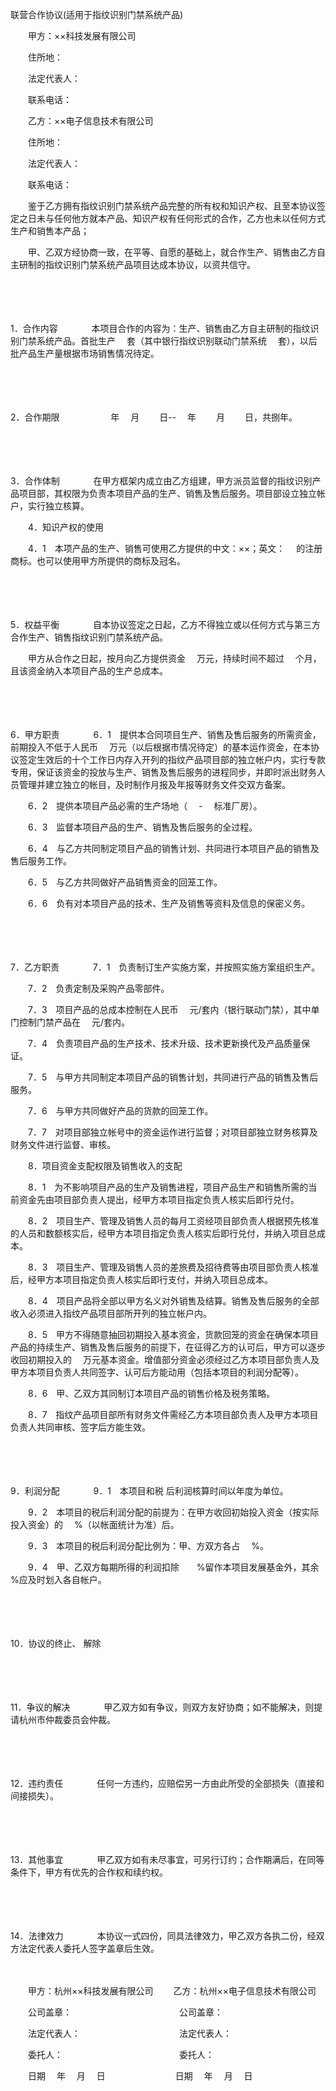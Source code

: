 



联营合作协议(适用于指纹识别门禁系统产品)



 

　　甲方：××科技发展有限公司

　　住所地：

　　法定代表人：

　　联系电话：　　

　　乙方：××电子信息技术有限公司

　　住所地：

　　法定代表人：

　　联系电话：　　

　　鉴于乙方拥有指纹识别门禁系统产品完整的所有权和知识产权、且至本协议签定之日未与任何他方就本产品、知识产权有任何形式的合作，乙方也未以任何方式生产和销售本产品；

　　甲、乙双方经协商一致，在平等、自愿的基础上，就合作生产、销售由乙方自主研制的指纹识别门禁系统产品项目达成本协议，以资共信守。

　　

　　

1．合作内容
　　
　 本项目合作的内容为：生产、销售由乙方自主研制的指纹识别门禁系统产品。首批生产　 套（其中银行指纹识别联动门禁系统　 套），以后批产品生产量根据市场销售情况待定。

　　

　　

2．合作期限
　　
　　　 年　 月　　 日--　 年　　 月　　 日，共捌年。

　　

　　

3．合作体制
　　
　 在甲方框架内成立由乙方组建，甲方派员监督的指纹识别产品项目部，其权限为负责本项目产品的生产、销售及售后服务。项目部设立独立帐户，实行独立核算。

　　4．知识产权的使用

　　4．1　本项产品的生产、销售可使用乙方提供的中文：××；英文：　 的注册商标。也可以使用甲方所提供的商标及冠名。

　　

　　

5．权益平衡
　　
　 自本协议签定之日起，乙方不得独立或以任何方式与第三方合作生产、销售指纹识别门禁系统产品。

　　甲方从合作之日起，按月向乙方提供资金　 万元，持续时间不超过　 个月，且该资金纳入本项目产品的生产总成本。

　　

　　

6．甲方职责
　　
　 6．1　提供本合同项目生产、销售及售后服务的所需资金，前期投入不低于人民币　 万元（以后根据市情况待定）的基本运作资金，在本协议签定生效后的十个工作日内存入开列的指纹产品项目部的独立帐户内，实行专款专用，保证该资金的投放与生产、销售及售后服务的进程同步，并即时派出财务人员管理并建立独立的帐目，及时制作月报及年报等财务文件交双方备案。

　　6．2　提供本项目产品必需的生产场地（　 -　 标准厂房）。

　　6．3　监督本项目产品的生产、销售及售后服务的全过程。

　　6．4　与乙方共同制定项目产品的销售计划、共同进行本项目产品的销售及售后服务工作。

　　6．5　与乙方共同做好产品销售资金的回笼工作。

　　6．6　负有对本项目产品的技术、生产及销售等资料及信息的保密义务。

　　

　　

7．乙方职责
　　
　 7．1　负责制订生产实施方案，并按照实施方案组织生产。

　　7．2　负责定制及采购产品零部件。

　　7．3　项目产品的总成本控制在人民币　 元/套内（银行联动门禁），其中单门控制门禁产品在　 元/套内。

　　7．4　负责项目产品的生产技术、技术升级、技术更新换代及产品质量保证。

　　7．5　与甲方共同制定本项目产品的销售计划，共同进行产品的销售及售后服务。

　　7．6　与甲方共同做好产品的货款的回笼工作。

　　7．7　对项目部独立帐号中的资金运作进行监督；对项目部独立财务核算及财务文件进行监督、审核。

　　8．项目资金支配权限及销售收入的支配

　　8．1　为不影响项目产品的生产及销售进程，项目产品生产和销售所需的当前资金先由项目部负责人提出，经甲方本项目指定负责人核实后即行兑付。

　　8．2　项目生产、管理及销售人员的每月工资经项目部负责人根据预先核准的人员和数额核实后，经甲方本项目指定负责人核实后即行兑付，并纳入项目总成本。

　　8．3　项目生产、管理及销售人员的差旅费及招待费等由项目部负责人核准后，经甲方本项目指定负责人核实后即行支付，并纳入项目总成本。

　　8．4　项目产品将全部以甲方名义对外销售及结算。销售及售后服务的全部收入必须进入指纹产品项目部所开列的独立帐户内。

　　8．5　甲方不得随意抽回初期投入基本资金，货款回笼的资金在确保本项目产品的持续生产、销售及售后服务的前提下，在征得乙方的认可后，甲方可以逐步收回初期投入的　 万元基本资金。增值部分资金必须经过乙方本项目部负责人及甲方本项目负责人共同签字、认可后方能动用（包括本项目的利润分配等）。

　　8．6　甲、乙双方其同制订本项目产品的销售价格及税务策略。

　　8．7　指纹产品项目部所有财务文件需经乙方本项目部负责人及甲方本项目负责人共同审核、签字后方能生效。

　　

　　

9．利润分配
　　
　 9．1　本项目和税 后利润核算时间以年度为单位。

　　9．2　本项目的税后利润分配的前提为：在甲方收回初始投入资金（按实际投入资金）的　 %（以帐面统计为准）后。

　　9．3　本项目的税后利润分配比例为：甲、方双方各占　 %。

　　9．4　甲、乙双方每期所得的利润扣除　　%留作本项目发展基金外，其余　 %应及时划入各自帐户。

　　

　　

10．协议的终止、
解除

　　

　　

11．争议的解决
　　
　 甲乙双方如有争议，则双方友好协商；如不能解决，则提请杭州市仲裁委员会仲裁。

　　

　　

12．违约责任
　　
　 任何一方违约，应赔偿另一方由此所受的全部损失（直接和间接损失）。

　　

　　

13．其他事宜
　　
　 甲乙双方如有未尽事宜，可另行订约；合作期满后，在同等条件下，甲方有优先的合作权和续约权。

　　

　　

14．法律效力
　　
　 本协议一式四份，同具法律效力，甲乙双方各执二份，经双方法定代表人委托人签字盖章后生效。　　

　　

　　甲方：杭州××科技发展有限公司　　 乙方：杭州××电子信息技术有限公司

　　公司盖章：　　　　　　　　　　　　 公司盖章：

　　法定代表人：　　　　　　　　　　　 法定代表人：

　　委托人：　　　　　　　　　　　　　 委托人：

　　日期　 年　 月　 日　　　　　　　　日期　 年　 月　 日

　　